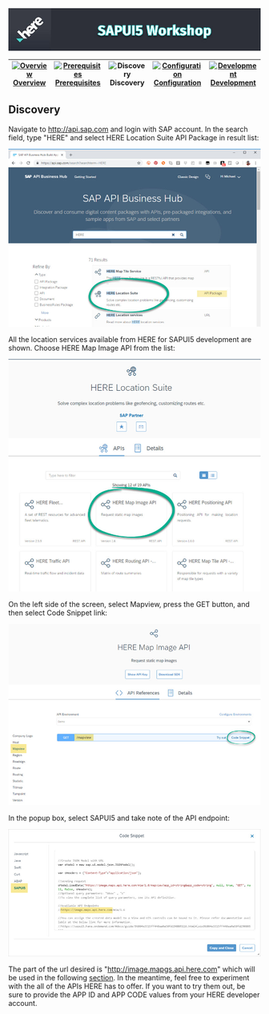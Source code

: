 <img src="./workshop_sapui5.jpg" width="890" />

| [![Overview](/devrel-workshops/images/01_off.png)<br>Overview](./README.md) | [![Prerequisites](/devrel-workshops/images/02_off.png)<br>Prerequisites](./02.md) | ![Discovery](/devrel-workshops/images/03.png)<br>Discovery | [![Configuration](/devrel-workshops/images/04_off.png)<br>Configuration](./04.md) | [![Development](/devrel-workshops/images/05_off.png)<br>Development](./05.md)
| :---: | :---: | :---: | :---: | :---: |

## Discovery

Navigate to http://api.sap.com and login with SAP account. In the search field, type "HERE" and select HERE Location Suite API Package in result list:

![sap api here location suite](./sap_api_here.jpg)

All the location services available from HERE for SAPUI5 development are shown. Choose HERE Map Image API from the list:

![sap here location suite apis](./sap_here_suite.jpg)

On the left side of the screen, select Mapview, press the GET button, and then select Code Snippet link:

![sap here location map image api](./sap_suite_mapview.jpg)

In the popup box, select SAPUI5 and take note of the API endpoint:

![sap here location mapview snippet](./sap_mapview_snippet.jpg)

The part of the url desired is "http://image.mapgs.api.here.com" which will be used in the following [section](./04.md). In the meantime, feel free to experiment with the all of the APIs HERE has to offer. If you want to try them out, be sure to provide the APP ID and APP CODE values from your HERE developer account.
